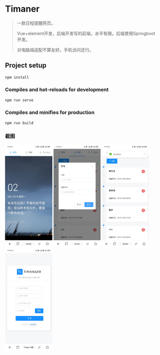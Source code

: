 # Timaner

> 一款日程提醒网页。
>
> Vue+element开发，后端开发写的前端，水平有限。后端使用Springboot开发。
>
> 对电脑端适配不算友好。手机访问还行。

## Project setup

```
npm install
```

### Compiles and hot-reloads for development
```
npm run serve
```

### Compiles and minifies for production
```
npm run build
```

### 截图

<img src="timaner-1.jpg" alt="timaner-1" style="zoom:33%;" />

<img src="timaner-3.jpg" alt="timaner-3" style="zoom:33%;" />

<img src="timaner-2.jpg" alt="timaner-2" style="zoom:33%;" />

<img src="timaner-4.jpg" alt="timaner-4" style="zoom:33%;" />